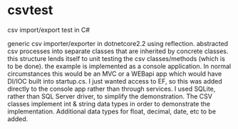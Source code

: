 # csvtest
csv import/export  test in C#

generic csv importer/exporter in dotnetcore2.2 using reflection.
abstracted csv processes into separate classes that are inherited by concrete classes.
this structure lends itself to unit testing the csv classes/methods (which is to be done).
the example is implemented as a console application. In normal circumstances this would be an MVC or a WEBapi app 
which would have DI/IOC built into startup.cs. 
I just wanted access to EF, so this was added directly to the console app rather than through services.
I used SQLite, rather than SQL Server driver, to simplify the demonstration.
The CSV classes implement int & string data types in order to demonstrate the implementation. 
Additional data types for float, decimal, date, etc to be added. 
